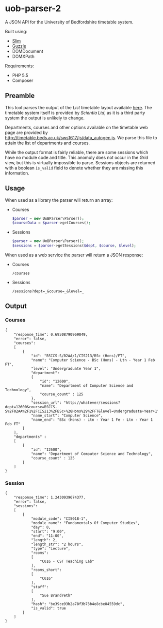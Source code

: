 # uob-parser-2

A JSON API for the University of Bedfordshire timetable system.

Built using:

- [Slim](https://github.com/slimphp/Slim)
- [Guzzle](http://docs.guzzlephp.org/en/latest/)
- DOMDocument
- DOMXPath

Requirements:

- PHP 5.5
- Composer

## Preamble

This tool parses the output of the _List_ timetable layout available [here](http://timetable.beds.ac.uk/sws1617/programme.asp). The timetable system itself is provided by _Scientia Ltd_, as it is a third party system the output is unlikely to change.

Departments, courses and other options available on the timetable web page are provided by http://timetable.beds.ac.uk/sws1617/js/data_autogen.js. We parse this file to attain the list of departments and courses.

While the output format is fairly reliable, there are some sessions which have no module code and title. This anomoly does not occur in the _Grid_ view, but this is virtually impossible to parse. Sessions objects are returned with a boolean ```is_valid``` field to denote whether they are missing this information.

## Usage

When used as a library the parser will return an array:

- Courses
	```php
	$parser = new UoBParser\Parser();
	$courseData = $parser->getCourses();
	```
	
- Sessions
	```php
	$parser = new UoBParser\Parser();
	$sessions = $parser->getSessions($dept, $course, $level);
	```



When used as a web service the parser will return a JSON response:

- Courses
	```
	/courses
	```

- Sessions
	```
	/sessions?dept=_&course=_&level=_
	```

## Output

### Courses

```
{
    "response_time": 0.69508790969849,
    "error": false,
    "courses": 
	[
		{
		    "id": "BSCCS-S/02AA/1/CIS213/BSc (Hons)/FT",
		    "name": "Computer Science - BSc (Hons) - Ltn - Year 1 Feb FT",
		    "level": "Undergraduate Year 1",
		    "department": 
		    {
		        "id": "12600",
		        "name": "Department of Computer Science and Technology",
		        "course_count" : 125
		    },
		    "session_url": "http://whatever/sessions?dept=12600&course=BSCCS-S%2F02AA%2F1%2FCIS213%2FBSc+%28Hons%29%2FFT&level=Undergraduate+Year+1",
		    "name_start": "Computer Science",
		    "name_end": "BSc (Hons) - Ltn - Year 1 Fe - Ltn - Year 1 Feb FT"
		}
	],
	"departments" : 
	[
		{
		    "id": "12600",
		    "name": "Department of Computer Science and Technology",
		    "course_count" : 125
		}
	]
}
```

### Session

```
{
    "response_time": 1.2430939674377,
    "error": false,
    "sessions": 
	[
		{
		    "module_code": "CIS018-1",
		    "module_name": "Fundamentals Of Computer Studies",
		    "day": 0,
		    "start": "9:00",
		    "end": "11:00",
		    "length": 2,
		    "length_str": "2 hours",
		    "type": "Lecture",
		    "rooms": 
			[
			    "C016 - CST Teaching Lab"
			],
			"rooms_short": 
			[
			    "C016"
			],
			"staff": 
			[
			    "Sue Brandreth"
			],
			"hash": "be39ce93b2a78f3b73b4e8cbe84559dc",
			"is_valid": true
		}
	]
}
```

